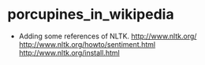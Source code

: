# porcupines_in_wikipedia

+ Adding some references of NLTK.
http://www.nltk.org/
http://www.nltk.org/howto/sentiment.html
http://www.nltk.org/install.html
